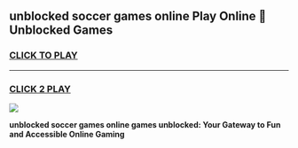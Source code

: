 
## unblocked soccer games online Play Online 👋 Unblocked Games
<h3>
<a href="https://premium.freeplayer.one?title=unblocked_soccer_games_online&ref=19F">CLICK TO PLAY</a></h3>
<hr>

<h3>
<a href="https://premium.freeplayer.one?title=unblocked_soccer_games_online&ref=19F">CLICK 2 PLAY</a>
  
</h3>

<a href="https://premium.freeplayer.one?title=unblocked_soccer_games_online&ref=19F"><img src="https://clearcache.store/games.png"></a>


**unblocked soccer games online games unblocked: Your Gateway to Fun and Accessible Online Gaming**
